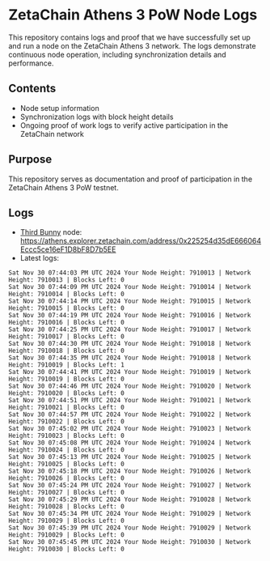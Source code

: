 # ZetaChain Athens 3 PoW Node Logs
This repository contains logs and proof that we have successfully set up and run a node on the ZetaChain Athens 3 network. The logs demonstrate continuous node operation, including synchronization details and performance.

## Contents
- Node setup information
- Synchronization logs with block height details
- Ongoing proof of work logs to verify active participation in the ZetaChain network

## Purpose
This repository serves as documentation and proof of participation in the ZetaChain Athens 3 PoW testnet.

## Logs

- [Third Bunny](https://thirdbunny.xyz/) node: https://athens.explorer.zetachain.com/address/0x225254d35dE666064Eccc5ce16eF1D8bF8D7b5EE
- Latest logs:
```
Sat Nov 30 07:44:03 PM UTC 2024 Your Node Height: 7910013 | Network Height: 7910013 | Blocks Left: 0
Sat Nov 30 07:44:09 PM UTC 2024 Your Node Height: 7910014 | Network Height: 7910014 | Blocks Left: 0
Sat Nov 30 07:44:14 PM UTC 2024 Your Node Height: 7910015 | Network Height: 7910015 | Blocks Left: 0
Sat Nov 30 07:44:19 PM UTC 2024 Your Node Height: 7910016 | Network Height: 7910016 | Blocks Left: 0
Sat Nov 30 07:44:25 PM UTC 2024 Your Node Height: 7910017 | Network Height: 7910017 | Blocks Left: 0
Sat Nov 30 07:44:30 PM UTC 2024 Your Node Height: 7910018 | Network Height: 7910018 | Blocks Left: 0
Sat Nov 30 07:44:35 PM UTC 2024 Your Node Height: 7910018 | Network Height: 7910019 | Blocks Left: 1
Sat Nov 30 07:44:41 PM UTC 2024 Your Node Height: 7910019 | Network Height: 7910019 | Blocks Left: 0
Sat Nov 30 07:44:46 PM UTC 2024 Your Node Height: 7910020 | Network Height: 7910020 | Blocks Left: 0
Sat Nov 30 07:44:51 PM UTC 2024 Your Node Height: 7910021 | Network Height: 7910021 | Blocks Left: 0
Sat Nov 30 07:44:57 PM UTC 2024 Your Node Height: 7910022 | Network Height: 7910022 | Blocks Left: 0
Sat Nov 30 07:45:02 PM UTC 2024 Your Node Height: 7910023 | Network Height: 7910023 | Blocks Left: 0
Sat Nov 30 07:45:08 PM UTC 2024 Your Node Height: 7910024 | Network Height: 7910024 | Blocks Left: 0
Sat Nov 30 07:45:13 PM UTC 2024 Your Node Height: 7910025 | Network Height: 7910025 | Blocks Left: 0
Sat Nov 30 07:45:18 PM UTC 2024 Your Node Height: 7910026 | Network Height: 7910026 | Blocks Left: 0
Sat Nov 30 07:45:24 PM UTC 2024 Your Node Height: 7910027 | Network Height: 7910027 | Blocks Left: 0
Sat Nov 30 07:45:29 PM UTC 2024 Your Node Height: 7910028 | Network Height: 7910028 | Blocks Left: 0
Sat Nov 30 07:45:34 PM UTC 2024 Your Node Height: 7910029 | Network Height: 7910029 | Blocks Left: 0
Sat Nov 30 07:45:39 PM UTC 2024 Your Node Height: 7910029 | Network Height: 7910029 | Blocks Left: 0
Sat Nov 30 07:45:45 PM UTC 2024 Your Node Height: 7910030 | Network Height: 7910030 | Blocks Left: 0
```
